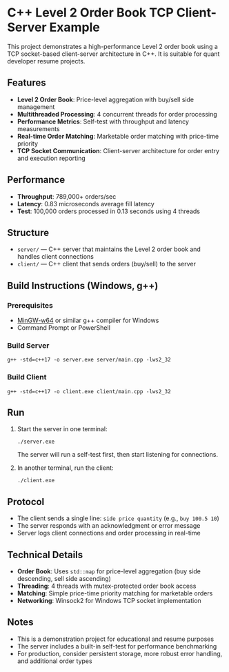 # C++ Level 2 Order Book TCP Client-Server Example

This project demonstrates a high-performance Level 2 order book using a TCP socket-based client-server architecture in C++. It is suitable for quant developer resume projects.

## Features
- **Level 2 Order Book**: Price-level aggregation with buy/sell side management
- **Multithreaded Processing**: 4 concurrent threads for order processing
- **Performance Metrics**: Self-test with throughput and latency measurements
- **Real-time Order Matching**: Marketable order matching with price-time priority
- **TCP Socket Communication**: Client-server architecture for order entry and execution reporting

## Performance
- **Throughput**: 789,000+ orders/sec
- **Latency**: 0.83 microseconds average fill latency
- **Test**: 100,000 orders processed in 0.13 seconds using 4 threads

## Structure
- `server/` — C++ server that maintains the Level 2 order book and handles client connections
- `client/` — C++ client that sends orders (buy/sell) to the server

## Build Instructions (Windows, g++)

### Prerequisites
- [MinGW-w64](https://www.mingw-w64.org/) or similar g++ compiler for Windows
- Command Prompt or PowerShell

### Build Server
```
g++ -std=c++17 -o server.exe server/main.cpp -lws2_32
```

### Build Client
```
g++ -std=c++17 -o client.exe client/main.cpp -lws2_32
```

## Run
1. Start the server in one terminal:
   ```
   ./server.exe
   ```
   The server will run a self-test first, then start listening for connections.

2. In another terminal, run the client:
   ```
   ./client.exe
   ```

## Protocol
- The client sends a single line: `side price quantity` (e.g., `buy 100.5 10`)
- The server responds with an acknowledgment or error message
- Server logs client connections and order processing in real-time

## Technical Details
- **Order Book**: Uses `std::map` for price-level aggregation (buy side descending, sell side ascending)
- **Threading**: 4 threads with mutex-protected order book access
- **Matching**: Simple price-time priority matching for marketable orders
- **Networking**: Winsock2 for Windows TCP socket implementation

## Notes
- This is a demonstration project for educational and resume purposes
- The server includes a built-in self-test for performance benchmarking
- For production, consider persistent storage, more robust error handling, and additional order types 